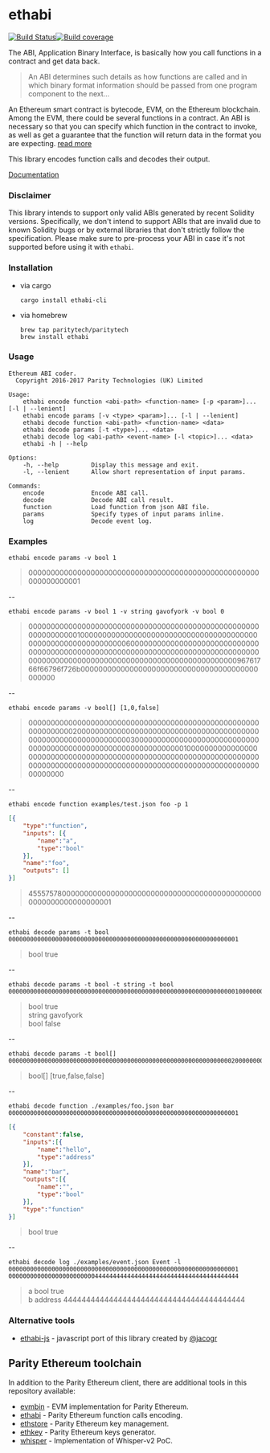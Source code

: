 # ethabi

[![Build Status][travis-image]][travis-url][![Build coverage][coveralls-image]][coveralls-url]

[travis-image]: https://travis-ci.org/paritytech/ethabi.svg?branch=master
[travis-url]: https://travis-ci.org/paritytech/ethabi
[coveralls-image]: https://coveralls.io/repos/github/paritytech/ethabi/badge.svg?branch=master
[coveralls-url]: http://coveralls.io/github/paritytech/ethabi?branch=master

The ABI, Application Binary Interface, is basically how you call functions in a contract and get data back.

> An ABI determines such details as how functions are called and in which binary format information should be passed from one program component to the next...

An Ethereum smart contract is bytecode, EVM, on the Ethereum blockchain. Among the EVM, there could be several functions in a contract. An ABI is necessary so that you can specify which function in the contract to invoke, as well as get a guarantee that the function will return data in the format you are expecting. [read more](http://ethereum.stackexchange.com/a/1171/394)

This library encodes function calls and decodes their output.

[Documentation](https://docs.rs/ethabi)

### Disclaimer

This library intends to support only valid ABIs generated by recent Solidity versions. Specifically, we don't intend to support ABIs that are invalid due to known Solidity bugs or by external libraries that don't strictly follow the specification.
Please make sure to pre-process your ABI in case it's not supported before using it with `ethabi`.

### Installation

- via cargo

  ```
  cargo install ethabi-cli
  ```

- via homebrew

  ```
  brew tap paritytech/paritytech
  brew install ethabi
  ```

### Usage

```
Ethereum ABI coder.
  Copyright 2016-2017 Parity Technologies (UK) Limited

Usage:
    ethabi encode function <abi-path> <function-name> [-p <param>]... [-l | --lenient]
    ethabi encode params [-v <type> <param>]... [-l | --lenient]
    ethabi decode function <abi-path> <function-name> <data>
    ethabi decode params [-t <type>]... <data>
    ethabi decode log <abi-path> <event-name> [-l <topic>]... <data>
    ethabi -h | --help

Options:
    -h, --help         Display this message and exit.
    -l, --lenient      Allow short representation of input params.

Commands:
    encode             Encode ABI call.
    decode             Decode ABI call result.
    function           Load function from json ABI file.
    params             Specify types of input params inline.
    log                Decode event log.
```

### Examples

```
ethabi encode params -v bool 1
```

> 0000000000000000000000000000000000000000000000000000000000000001

--

```
ethabi encode params -v bool 1 -v string gavofyork -v bool 0
```

> 00000000000000000000000000000000000000000000000000000000000000010000000000000000000000000000000000000000000000000000000000000060000000000000000000000000000000000000000000000000000000000000000000000000000000000000000000000000000000000000000000000000000000096761766f66796f726b0000000000000000000000000000000000000000000000

--

```
ethabi encode params -v bool[] [1,0,false]
```

> 00000000000000000000000000000000000000000000000000000000000000200000000000000000000000000000000000000000000000000000000000000003000000000000000000000000000000000000000000000000000000000000000100000000000000000000000000000000000000000000000000000000000000000000000000000000000000000000000000000000000000000000000000000000

--

```
ethabi encode function examples/test.json foo -p 1
```

```json
[{
	"type":"function",
	"inputs": [{
		"name":"a",
		"type":"bool"
	}],
	"name":"foo",
	"outputs": []
}]
```

> 455575780000000000000000000000000000000000000000000000000000000000000001

--

```
ethabi decode params -t bool 0000000000000000000000000000000000000000000000000000000000000001
```

> bool true

--

```
ethabi decode params -t bool -t string -t bool 00000000000000000000000000000000000000000000000000000000000000010000000000000000000000000000000000000000000000000000000000000060000000000000000000000000000000000000000000000000000000000000000000000000000000000000000000000000000000000000000000000000000000096761766f66796f726b0000000000000000000000000000000000000000000000
```

> bool true<br/>
> string gavofyork<br/>
> bool false

--

```
ethabi decode params -t bool[] 00000000000000000000000000000000000000000000000000000000000000200000000000000000000000000000000000000000000000000000000000000003000000000000000000000000000000000000000000000000000000000000000100000000000000000000000000000000000000000000000000000000000000000000000000000000000000000000000000000000000000000000000000000000
```

> bool[] [true,false,false]

--

```
ethabi decode function ./examples/foo.json bar 0000000000000000000000000000000000000000000000000000000000000001
```

```json
[{
	"constant":false,
	"inputs":[{
		"name":"hello",
		"type":"address"
	}],
	"name":"bar",
	"outputs":[{
		"name":"",
		"type":"bool"
	}],
	"type":"function"
}]
```

> bool true

--

```
ethabi decode log ./examples/event.json Event -l 0000000000000000000000000000000000000000000000000000000000000001 0000000000000000000000004444444444444444444444444444444444444444
```

> a bool true<br/>
> b address 4444444444444444444444444444444444444444

### Alternative tools

-  [ethabi-js](https://github.com/jacogr/ethabi-js) - javascript port of this library created by [@jacogr](https://github.com/jacogr)

## Parity Ethereum toolchain

In addition to the Parity Ethereum client, there are additional tools in this repository available:

- [evmbin](https://github.com/paritytech/parity-ethereum/blob/master/evmbin/) - EVM implementation for Parity Ethereum.
- [ethabi](https://github.com/paritytech/ethabi) - Parity Ethereum function calls encoding.
- [ethstore](https://github.com/paritytech/parity-ethereum/blob/master/ethstore/) - Parity Ethereum key management.
- [ethkey](https://github.com/paritytech/parity-ethereum/blob/master/ethkey/) - Parity Ethereum keys generator.
- [whisper](https://github.com/paritytech/parity-ethereum/blob/master/whisper/) - Implementation of Whisper-v2 PoC.

